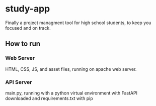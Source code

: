 # study-app
Finally a project managment tool for high school students, to keep you focused and on track.

## How to run
### Web Server
HTML, CSS, JS, and asset files, running on apache web server.

### API Server
main.py, running with a python virtual environment with FastAPI downloaded and requirements.txt with pip
